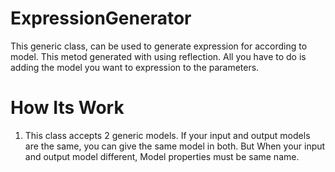 # ExpressionGenerator
This generic class, can be used to generate expression for according to model. 
This metod generated with using reflection. All you have to do is adding the model you want to expression to the parameters.

# How Its Work
1) This class accepts 2 generic models. If your input and output models are the same, you can give the same model in both. But When your input and output model different, Model properties must be same name.
